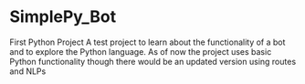 # SimplePy_Bot
First Python Project
A test project to learn about the functionality of a bot and to explore the Python language.
As of now the project uses basic Python functionality though there would be an updated version using routes and NLPs

